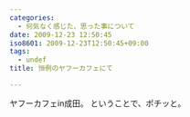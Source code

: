 ```yaml
---
categories:
  - 何気なく感じた、思った事について
date: 2009-12-23 12:50:45
iso8601: 2009-12-23T12:50:45+09:00
tags:
  - undef
title: 恒例のヤフーカフェにて

---
```


ヤフーカフェin成田。
ということで、ポチッと。
    	